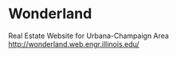 # Wonderland
Real Estate Website for Urbana-Champaign Area
http://wonderland.web.engr.illinois.edu/
